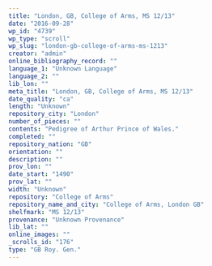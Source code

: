 ```yaml
---
title: "London, GB, College of Arms, MS 12/13"
date: "2016-09-28"
wp_id: "4739"
wp_type: "scroll"
wp_slug: "london-gb-college-of-arms-ms-1213"
creator: "admin"
online_bibliography_record: ""
language_1: "Unknown Language"
language_2: ""
lib_lon: ""
meta_title: "London, GB, College of Arms, MS 12/13"
date_quality: "ca"
length: "Unknown"
repository_city: "London"
number_of_pieces: ""
contents: "Pedigree of Arthur Prince of Wales."
completed: ""
repository_nation: "GB"
orientation: ""
description: ""
prov_lon: ""
date_start: "1490"
prov_lat: ""
width: "Unknown"
repository: "College of Arms"
repository_name_and_city: "College of Arms, London GB"
shelfmark: "MS 12/13"
provenance: "Unknown Provenance"
lib_lat: ""
online_images: ""
_scrolls_id: "176"
type: "GB Roy. Gen."
---
```



